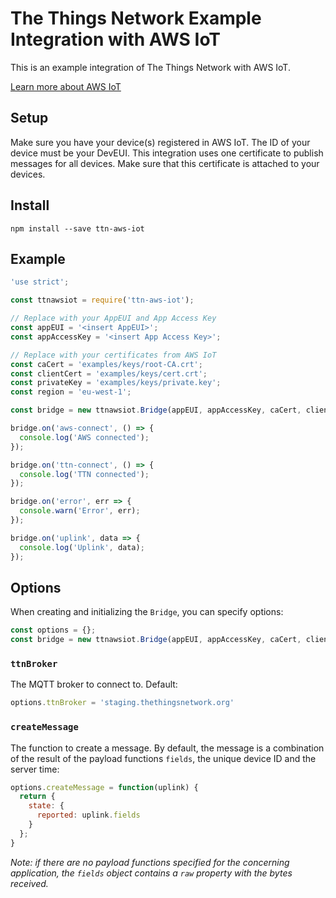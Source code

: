 # The Things Network Example Integration with AWS IoT

This is an example integration of The Things Network with AWS IoT.

[Learn more about AWS IoT](https://aws.amazon.com/iot/how-it-works/)

## Setup

Make sure you have your device(s) registered in AWS IoT. The ID of your device must be your DevEUI. This integration uses one certificate to publish messages for all devices. Make sure that this certificate is attached to your devices.

## Install

```
npm install --save ttn-aws-iot
```

## Example

```js
'use strict';

const ttnawsiot = require('ttn-aws-iot');

// Replace with your AppEUI and App Access Key
const appEUI = '<insert AppEUI>';
const appAccessKey = '<insert App Access Key>';

// Replace with your certificates from AWS IoT
const caCert = 'examples/keys/root-CA.crt';
const clientCert = 'examples/keys/cert.crt';
const privateKey = 'examples/keys/private.key';
const region = 'eu-west-1';

const bridge = new ttnawsiot.Bridge(appEUI, appAccessKey, caCert, clientCert, privateKey, region);

bridge.on('aws-connect', () => {
  console.log('AWS connected');
});

bridge.on('ttn-connect', () => {
  console.log('TTN connected');
});

bridge.on('error', err => {
  console.warn('Error', err);
});

bridge.on('uplink', data => {
  console.log('Uplink', data);
});
```

## Options

When creating and initializing the `Bridge`, you can specify options:

```js
const options = {};
const bridge = new ttnawsiot.Bridge(appEUI, appAccessKey, caCert, clientCert, privateKey, region, options);
```

### `ttnBroker`

The MQTT broker to connect to. Default:

```js
options.ttnBroker = 'staging.thethingsnetwork.org'
```

### `createMessage`

The function to create a message. By default, the message is a combination of the result of the payload functions `fields`, the unique device ID and the server time:

```js
options.createMessage = function(uplink) {
  return {
    state: {
      reported: uplink.fields
    }
  };
}
```

*Note: if there are no payload functions specified for the concerning application, the `fields` object contains a `raw` property with the bytes received.*
